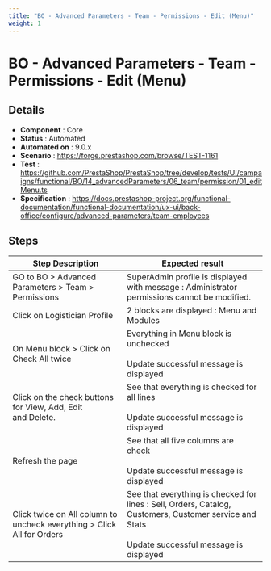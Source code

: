 ```yaml
---
title: "BO - Advanced Parameters - Team - Permissions - Edit (Menu)"
weight: 1
---
```


# BO - Advanced Parameters - Team - Permissions - Edit (Menu)
## Details
* **Component** : Core
* **Status** : Automated
* **Automated on** : 9.0.x
* **Scenario** : https://forge.prestashop.com/browse/TEST-1161
* **Test** : https://github.com/PrestaShop/PrestaShop/tree/develop/tests/UI/campaigns/functional/BO/14_advancedParameters/06_team/permission/01_editMenu.ts
* **Specification** : https://docs.prestashop-project.org/functional-documentation/functional-documentation/ux-ui/back-office/configure/advanced-parameters/team-employees

## Steps
| Step Description | Expected result |
| ----- | ----- |
| GO to BO > Advanced Parameters > Team > Permissions | SuperAdmin profile is displayed with message : Administrator permissions cannot be modified. |
| Click on Logistician Profile | 2 blocks are displayed : Menu and Modules |
| On Menu block > Click on Check All twice | Everything in Menu block is unchecked<br><br>Update successful message is displayed |
| Click on the check buttons for View, Add, Edit and Delete. | See that everything is checked for all lines<br><br>Update successful message is displayed |
| Refresh the page | See that all five columns are check<br><br>Update successful message is displayed |
| Click twice on All column to uncheck everything > Click All for Orders | See that everything is checked for lines : Sell, Orders, Catalog, Customers, Customer service and Stats<br><br>Update successful message is displayed |
